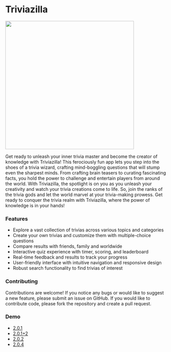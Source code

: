 # Triviazilla
<img src="https://firebasestorage.googleapis.com/v0/b/triviazilla-97a8f.appspot.com/o/settings%2Fapplication%2Flogo_main.png?alt=media&token=9b2b0fc5-8341-478f-aa4b-9bfe64fc0453" href="https://github.com/naim114/triviazilla" width="400" >

Get ready to unleash your inner trivia master and become the creator of knowledge with Triviazilla! This ferociously fun app lets you step into the shoes of a trivia wizard, crafting mind-boggling questions that will stump even the sharpest minds. From crafting brain teasers to curating fascinating facts, you hold the power to challenge and entertain players from around the world. With Triviazilla, the spotlight is on you as you unleash your creativity and watch your trivia creations come to life. So, join the ranks of the trivia gods and let the world marvel at your trivia-making prowess. Get ready to conquer the trivia realm with Triviazilla, where the power of knowledge is in your hands!

### Features
- Explore a vast collection of trivias across various topics and categories
- Create your own trivias and customize them with multiple-choice questions
- Compare results with friends, family and worldwide
- Interactive quiz experience with timer, scoring, and leaderboard
- Real-time feedback and results to track your progress
- User-friendly interface with intuitive navigation and responsive design
- Robust search functionality to find trivias of interest

### Contributing
Contributions are welcome! If you notice any bugs or would like to suggest a new feature, please submit an issue on GitHub. If you would like to contribute code, please fork the repository and create a pull request.

### Demo
- [2.0.1](https://firebasestorage.googleapis.com/v0/b/triviazilla-97a8f.appspot.com/o/demo%2Fapk%2F2.0.1.apk?alt=media&token=b8430a13-adc3-4d05-a9a2-3d14d8708611)
- [2.0.1+2](https://firebasestorage.googleapis.com/v0/b/triviazilla-97a8f.appspot.com/o/demo%2Fapk%2F2.0.1%2B2.apk?alt=media&token=c84d6c59-a0d3-4a46-bb85-3188a4609c0a)
- [2.0.2](https://firebasestorage.googleapis.com/v0/b/triviazilla-97a8f.appspot.com/o/demo%2Fapk%2F2.0.2.apk?alt=media&token=5d926eac-48ab-4ba9-9f5b-2e4b1b180908)
- [2.0.4](https://firebasestorage.googleapis.com/v0/b/triviazilla-97a8f.appspot.com/o/demo%2Fapk%2F2.0.4.apk?alt=media&token=455a0510-a3fa-4d1f-a610-38dfcaacf767)
